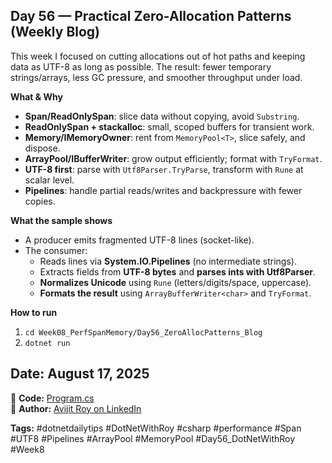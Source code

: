 ﻿## Day 56 — Practical Zero-Allocation Patterns (Weekly Blog)

This week I focused on cutting allocations out of hot paths and keeping data as UTF-8 as long as possible. The result: fewer temporary strings/arrays, less GC pressure, and smoother throughput under load.

**What & Why**
- **Span<T>/ReadOnlySpan<char>**: slice data without copying, avoid `Substring`.
- **ReadOnlySpan + stackalloc**: small, scoped buffers for transient work.
- **Memory<T>/IMemoryOwner**: rent from `MemoryPool<T>`, slice safely, and dispose.
- **ArrayPool<T>/IBufferWriter<T>**: grow output efficiently; format with `TryFormat`.
- **UTF-8 first**: parse with `Utf8Parser.TryParse`, transform with `Rune` at scalar level.
- **Pipelines**: handle partial reads/writes and backpressure with fewer copies.

**What the sample shows**
- A producer emits fragmented UTF-8 lines (socket-like).
- The consumer:
  - Reads lines via **System.IO.Pipelines** (no intermediate strings).
  - Extracts fields from **UTF-8 bytes** and **parses ints with Utf8Parser**.
  - **Normalizes Unicode** using `Rune` (letters/digits/space, uppercase).
  - **Formats the result** using `ArrayBufferWriter<char>` and `TryFormat`.

**How to run**
1. `cd Week08_PerfSpanMemory/Day56_ZeroAllocPatterns_Blog`
2. `dotnet run`

## Date: August 17, 2025  
🔗 **Code:** [Program.cs](./program.cs)  
🔗 **Author:** [Avijit Roy on LinkedIn](https://www.linkedin.com/in/HeyAvijitRoy/)  

**Tags:** #dotnetdailytips #DotNetWithRoy #csharp #performance #Span #UTF8 #Pipelines #ArrayPool #MemoryPool #Day56_DotNetWithRoy #Week8

